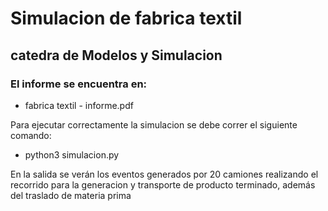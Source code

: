 # Simulacion de fabrica textil

## catedra de Modelos y Simulacion

### El informe se encuentra en:

-   fabrica textil - informe.pdf

Para ejecutar correctamente la simulacion se debe correr el siguiente comando:

-   python3 simulacion.py

En la salida se verán los eventos generados por 20 camiones realizando el recorrido para la generacion y transporte de producto terminado, además del traslado de materia prima
